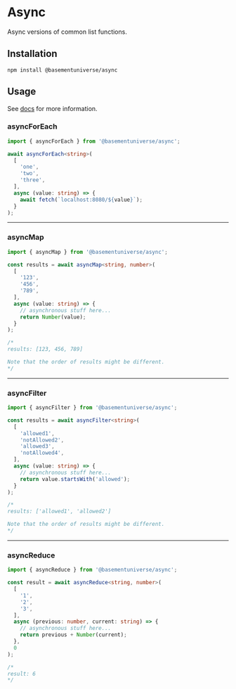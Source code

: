 # Async

Async versions of common list functions.

## Installation

```
npm install @basementuniverse/async
```

## Usage

See [docs](docs/modules.md) for more information.

### asyncForEach

```typescript
import { asyncForEach } from '@basementuniverse/async';

await asyncForEach<string>(
  [
    'one',
    'two',
    'three',
  ],
  async (value: string) => {
    await fetch(`localhost:8080/${value}`);
  }
);
```

---

### asyncMap

```typescript
import { asyncMap } from '@basementuniverse/async';

const results = await asyncMap<string, number>(
  [
    '123',
    '456',
    '789',
  ],
  async (value: string) => {
    // asynchronous stuff here...
    return Number(value);
  }
);

/*
results: [123, 456, 789]

Note that the order of results might be different.
*/

```

---

### asyncFilter

```typescript
import { asyncFilter } from '@basementuniverse/async';

const results = await asyncFilter<string>(
  [
    'allowed1',
    'notAllowed2',
    'allowed3',
    'notAllowed4',
  ],
  async (value: string) => {
    // asynchronous stuff here...
    return value.startsWith('allowed');
  }
);

/*
results: ['allowed1', 'allowed2']

Note that the order of results might be different.
*/
```

---

### asyncReduce

```typescript
import { asyncReduce } from '@basementuniverse/async';

const result = await asyncReduce<string, number>(
  [
    '1',
    '2',
    '3',
  ],
  async (previous: number, current: string) => {
    // asynchronous stuff here...
    return previous + Number(current);
  },
  0
);

/*
result: 6
*/
```
